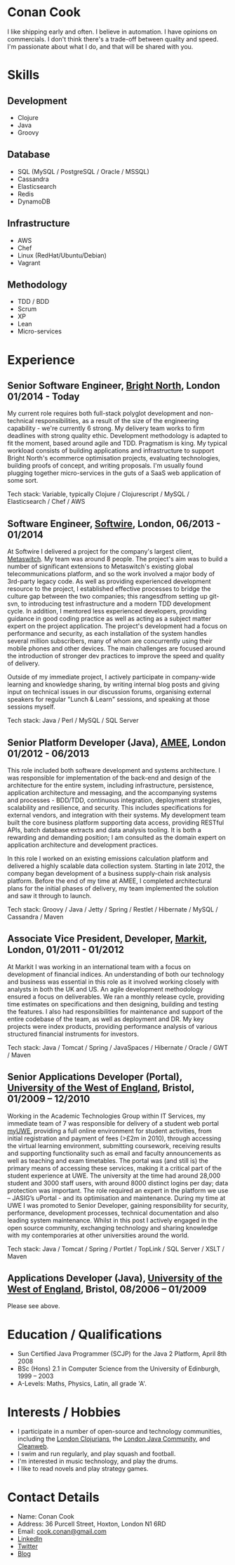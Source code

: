 Conan Cook
==========
I like shipping early and often.  I believe in automation.  I have opinions on commercials.  I don't think there's a trade-off between quality and speed.  I'm passionate about what I do, and that will be shared with you.
 
Skills
======

Development
-----------
+ Clojure
+ Java 
+ Groovy

Database
----------
+ SQL (MySQL / PostgreSQL / Oracle / MSSQL)
+ Cassandra
+ Elasticsearch
+ Redis
+ DynamoDB

Infrastructure
--------------
+ AWS
+ Chef
+ Linux (RedHat/Ubuntu/Debian)
+ Vagrant

Methodology
-----------
+ TDD / BDD
+ Scrum
+ XP
+ Lean
+ Micro-services

Experience
==========

Senior Software Engineer, [Bright North](http://www.brightnorth.co.uk/), London 01/2014 - Today
-----------------------------------------------------------------------------------------------

My current role requires both full-stack polyglot development and non-technical responsibilities, as a result of the size of the engineering capability - we're currently 6 strong.  My delivery team works to firm deadlines with strong quality ethic.  Development methodology is adapted to fit the moment, based around agile and TDD.  Pragmatism is king.  My typical workload consists of building applications and infrastructure to support Bright North's ecommerce optimisation projects, evaluating technologies, building proofs of concept, and writing proposals.  I'm usually found plugging together micro-services in the guts of a SaaS web application of some sort.

Tech stack: Variable, typically Clojure / Clojurescript / MySQL / Elasticsearch / Chef / AWS

Software Engineer, [Softwire](http://www.softwire.com), London, 06/2013 - 01/2014
---------------------------------------------------------------------------------

At Softwire I delivered a project for the company's largest client, [Metaswitch](http://www.metaswitch.com/).  My team was around 8 people. The project's aim was to build a number of significant extensions to Metaswitch's existing global telecommunications platform, and so the work involved a major body of 3rd-party legacy code.  As well as providing experienced development resource to the project, I established effective processes to bridge the culture gap between the two companies; this rangesdfrom setting up git-svn, to introducing test infrastructure and a modern TDD development cycle.  In addition, I mentored less experienced developers, providing guidance in good coding practice as well as acting as a subject matter expert on the project application.  The project's development had a focus on performance and security, as each installation of the system handles several million subscribers, many of whom are concurrently using their mobile phones and other devices.  The main challenges are focused around the introduction of stronger dev practices to improve the speed and quality of delivery. 

Outside of my immediate project, I actively participate in company-wide learning and knowledge sharing, by writing internal blog posts and giving input on technical issues in our discussion forums, organising external speakers for regular "Lunch & Learn" sessions, and speaking at those sessions myself.

Tech stack: Java / Perl / MySQL / SQL Server  


Senior Platform Developer (Java), [AMEE](http://www.amee.com), London 01/2012 - 06/2013
---------------------------------------------------------------------------------------

This role included both software development and systems architecture.  I was responsible for implementation of the back-end and design of the architecture for the entire system, including infrastructure, persistence, application architecture and messaging, and the accompanying systems and processes - BDD/TDD, continuous integration, deployment strategies, scalability and resilience, and security.  This includes specifications for external vendors, and integration with their systems.  My development team built the core business platform supporting data access, providing RESTful APIs, batch database extracts and data analysis tooling.  It is both a rewarding and demanding position; I am consulted as the domain expert on application architecture and development practices.

In this role I worked on an existing emissions calculation platform and delivered a highly scalable data collection system.  Starting in late 2012, the company began development of a business supply-chain risk analysis platform.  Before the end of my time at AMEE, I completed architectural plans for the initial phases of delivery, my team implemented the solution and saw it through to launch.

Tech stack: Groovy / Java / Jetty / Spring / Restlet / Hibernate / MySQL / Cassandra / Maven

Associate Vice President, Developer, [Markit](http://www.markit.com), London, 01/2011 - 01/2012
-----------------------------------------------------------------------------------------------

At Markit I was working in an international team  with a focus on development of financial indices.  An understanding of both our technology and business was essential in this role as it involved working closely with analysts in both the UK and US.  An agile development methodology ensured a focus on deliverables.  We ran a monthly release cycle, providing time estimates on specifications and then designing, building and testing the features.  I also had responsibilities for maintenance and support of the entire codebase of the team, as well as deployment and DR.  My key projects were index products, providing performance analysis of various structured financial instruments for investors.

Tech stack: Java / Tomcat / Spring / JavaSpaces / Hibernate / Oracle / GWT / Maven
 

Senior Applications Developer (Portal), [University of the West of England](http://www.uwe.ac.uk), Bristol, 01/2009 – 12/2010
-----------------------------------------------------------------------------------------------------------------------------

Working in the Academic Technologies Group within IT Services, my immediate team of 7 was responsible for delivery of a student web portal [myUWE](http://my.uwe.ac.uk), providing a full online environment for student activities, from initial registration and payment of fees (>£2m in 2010), through accessing the virtual learning environment, submitting coursework, receiving results and supporting functionality such as email and faculty announcements as well as teaching and exam timetables.  The portal was (and still is) the primary means of accessing these services, making it a critical part of the student experience at UWE.  The university at the time had around 28,000 student and 3000 staff users, with around 8000 distinct logins per day; data protection was important.  The role required an expert in the platform we use – JASIG’s uPortal - and its optimisation and maintenance.  During my time at UWE I was promoted to Senior Developer, gaining responsibility for security, performance, development processes, technical documentation and also leading system maintenance. Whilst in this post I actively engaged in the open source community, exchanging technology and sharing knowledge with my contemporaries at other universities around the world.

Tech stack: Java / Tomcat / Spring / Portlet / TopLink / SQL Server / XSLT / Maven
 

Applications Developer (Java), [University of the West of England](http://www.uwe.ac.uk), Bristol, 08/2006 – 01/2009
--------------------------------------------------------------------------------------------------------------------

Please see above.

 
Education / Qualifications
==========================
+ Sun Certified Java Programmer (SCJP) for the Java 2 Platform, April 8th 2008
+ BSc (Hons) 2.1 in Computer Science from the University of Edinburgh, 1999 – 2003
+ A-Levels: Maths, Physics, Latin, all grade 'A'.
 
Interests / Hobbies
===================
+ I participate in a number of open-source and technology communities, including the [London Clojurians](http://londonclojurians.org/), the [London Java Community](http://www.meetup.com/Londonjavacommunity/), and [Cleanweb](http://www.cleanweb.org.uk/).
+ I swim and run regularly, and play squash and football.
+ I'm interested in music technology, and play the drums.
+ I like to read novels and play strategy games.

Contact Details
===============
+ Name: Conan Cook
+ Address: 36 Purcell Street, Hoxton, London N1 6RD
+ Email: [cook.conan@gmail.com](mailto:cook.conan@gmail.com)
+ [LinkedIn](uk.linkedin.com/pub/conan-cook/21/9b4/265)
+ [Twitter](https://twitter.com/conanistweeting)
+ [Blog](http://conan.is)

